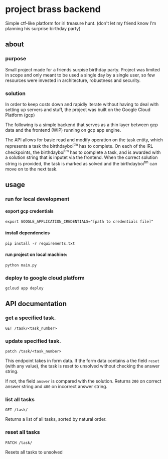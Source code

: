 # project brass backend
Simple ctf-like platform for irl treasure hunt. (don't let my friend know I'm planning his surprise birthday party)

## about
### purpose
Small project made for a friends surpise birthday party.
Project was limited in scope and 
only meant to be used a single day by a single user, 
so few resources were invested in 
architecture, robustness and security.
### solution
In order to keep costs down and rapidly iterate without having to deal with setting up servers and stuff, 
the project was built on the Google Cloud Platform (gcp)

The following is a simple backend that serves as a thin layer between gcp data and the frontend (WIP) 
running on gcp app engine.

The API allows for basic read and modify operation on the task entity, 
which represents a task the birthdayboi<sup>tm</sup> has to complete.
On each of the IRL checkpoints, the birthdayboi<sup>tm</sup> has to complete a task, 
and is awarded with a solution string that is inputet via the frontend.
When the correct solution string is provided, 
the task is marked as solved and the birthdayboi<sup>tm</sup> can move on to the next task.

## usage
### run for local development
#### export gcp credentials
```
export GOOGLE_APPLICATION_CREDENTIALS="[path to credentials file]"
```
#### install dependencies
```
pip install -r requirements.txt
```
#### run project on local machine:
```
python main.py
```
### deploy to google cloud platform
```
gcloud app deploy
```

## API documentation
### get a specified task.
```
GET /task/<task_number>
```
### update specified task.
```
patch /task/<task_number>
```
This endpoint takes in form data.
If the form data contains a the field `reset` (with any value), 
the task is reset to unsolved without checking the answer string.

If not, the field `answer` is compared with the solution.
Returns `200` on correct answer string and `400` on incorrect answer string.
### list all tasks
```
GET /task/
```
Returns a list of all tasks, sorted by natural order.
### reset all tasks
```
PATCH /task/
```
Resets all tasks to unsolved
